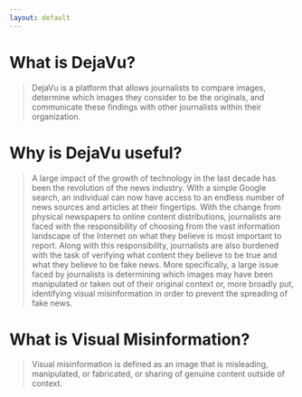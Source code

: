```yaml
---
layout: default
---
```

# What is DejaVu?

> DejaVu is a platform that allows journalists
to compare images, determine which images
they consider to be the originals, and communicate
these findings with other journalists within their
organization.

# Why is DejaVu useful?

> A large impact of the growth of technology in the last
decade has been the revolution of the news industry.
With a simple Google search, an individual can now
have access to an endless number of news sources and
articles at their fingertips. With the change from
physical newspapers to online content distributions,
journalists are faced with the responsibility of choosing
from the vast information landscape of the Internet on
what they believe is most important to report. Along
with this responsibility, journalists are also burdened
with the task of verifying what content they believe to
be true and what they believe to be fake news. More
specifically, a large issue faced by journalists is
determining which images may have been manipulated
or taken out of their original context or, more broadly
put, identifying visual misinformation in order to
prevent the spreading of fake news.

# What is Visual Misinformation?

> Visual misinformation is defined as an image that is
misleading, manipulated, or fabricated, or sharing of
genuine content outside of context.
